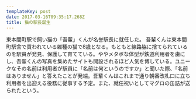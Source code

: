 ```yaml
---
templateKey: post
date: 2017-03-16T09:35:17.268Z
title: 猫の駅長誕生
---
```

東本間町駅で飼い猫の「吾輩」くんが名誉駅長に就任した。
吾輩くんは東本間町駅舎で買われている雑種の猫で8歳となる。もともと線路脇に捨てられているのを駅員が発見、保護して育てている。ややメタボな体型が鉄道利用者を虜にし、吾輩くんの写真を集めたサイトも開設されるほど人気を博している。ユニークなその名前は利用者が駅員に「名前は何というのですか」と聞いた際、「名前はありません」と答えたことが発端。吾輩くんはこれまで通り朝番改札口に立ち利用者を出迎える役務に従事する予定。また、就任祝いとしてマグロの缶詰が送られたという。